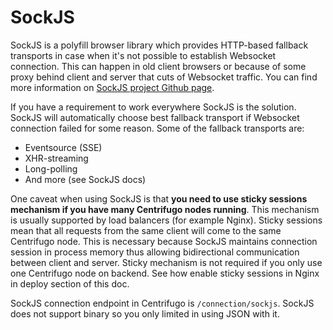 # SockJS

SockJS is a polyfill browser library which provides HTTP-based fallback transports in case when it's not possible to establish Websocket connection. This can happen in old client browsers or because of some proxy behind client and server that cuts of Websocket traffic. You can find more information on [SockJS project Github page](https://github.com/sockjs/sockjs-client).

If you have a requirement to work everywhere SockJS is the solution. SockJS will automatically choose best fallback transport if Websocket connection failed for some reason. Some of the fallback transports are:

* Eventsource (SSE)
* XHR-streaming
* Long-polling
* And more (see SockJS docs)

One caveat when using SockJS is that **you need to use sticky sessions mechanism if you have many Centrifugo nodes running**. This mechanism is usually supported by load balancers (for example Nginx). Sticky sessions mean that all requests from the same client will come to the same Centrifugo node. This is necessary because SockJS maintains connection session in process memory thus allowing bidirectional communication between client and server. Sticky mechanism is not required if you only use one Centrifugo node on backend. See how enable sticky sessions in Nginx in deploy section of this doc.

SockJS connection endpoint in Centrifugo is `/connection/sockjs`. SockJS does not support binary so you only limited in using JSON with it. 
